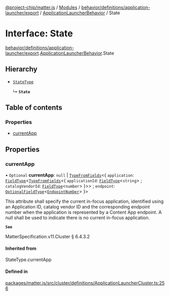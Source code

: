 [@project-chip/matter.js](../README.md) / [Modules](../modules.md) / [behavior/definitions/application-launcher/export](../modules/behavior_definitions_application_launcher_export.md) / [ApplicationLauncherBehavior](../modules/behavior_definitions_application_launcher_export.ApplicationLauncherBehavior.md) / State

# Interface: State

[behavior/definitions/application-launcher/export](../modules/behavior_definitions_application_launcher_export.md).[ApplicationLauncherBehavior](../modules/behavior_definitions_application_launcher_export.ApplicationLauncherBehavior.md).State

## Hierarchy

- [`StateType`](../modules/behavior_definitions_application_launcher_export._internal_.md#statetype)

  ↳ **`State`**

## Table of contents

### Properties

- [currentApp](behavior_definitions_application_launcher_export.ApplicationLauncherBehavior.State.md#currentapp)

## Properties

### currentApp

• `Optional` **currentApp**: ``null`` \| [`TypeFromFields`](../modules/tlv_export.md#typefromfields)\<\{ `application`: [`FieldType`](tlv_export.FieldType.md)\<[`TypeFromFields`](../modules/tlv_export.md#typefromfields)\<\{ `applicationId`: [`FieldType`](tlv_export.FieldType.md)\<`string`\> ; `catalogVendorId`: [`FieldType`](tlv_export.FieldType.md)\<`number`\>  }\>\> ; `endpoint`: [`OptionalFieldType`](tlv_export.OptionalFieldType.md)\<[`EndpointNumber`](../modules/datatype_export.md#endpointnumber)\>  }\>

This attribute shall specify the current in-focus application, identified using an Application ID,
catalog vendor ID and the corresponding endpoint number when the application is represented by a Content
App endpoint. A null shall be used to indicate there is no current in-focus application.

**`See`**

MatterSpecification.v11.Cluster § 6.4.3.2

#### Inherited from

StateType.currentApp

#### Defined in

[packages/matter.js/src/cluster/definitions/ApplicationLauncherCluster.ts:256](https://github.com/project-chip/matter.js/blob/2d9f2165d2672864fda3496a6d0d5f93597f82c6/packages/matter.js/src/cluster/definitions/ApplicationLauncherCluster.ts#L256)
